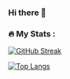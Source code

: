 ### Hi there 👋

### :fire: My Stats :

[![GitHub Streak](http://github-readme-streak-stats.herokuapp.com?user=fs-anvr&theme=blue-green&hide_border=true&background=000000&fire=1665DB)](https://git.io/streak-stats)

[![Top Langs](https://github-readme-stats.vercel.app/api/top-langs/?username=fs-anvr&layout=compact&theme=vision-friendly-dark&hide_border=true&background=000000&fire=1665DB)](https://github.com/anuraghazra/github-readme-stats)
